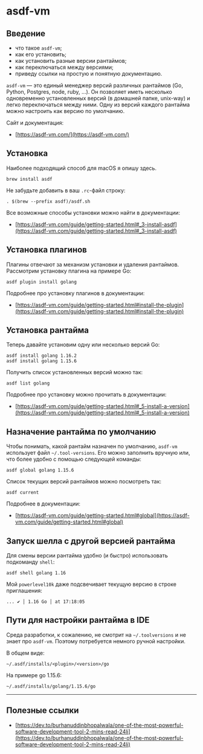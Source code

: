 # asdf-vm

## Введение

* что такое `asdf-vm`;
* как его установить;
* как установить разные версии рантаймов;
* как переключаться между версиями;
* приведу ссылки на простую и понятную документацию.

`asdf-vm` — это единый менеджер версий различных рантаймов (Go, Python,
Postgres, node, ruby, ...). Он позволяет иметь несколько одновременно
установленных версий (в домашней папке, unix-way) и легко переключаться между
ними. Одну из версий каждого рантайма можно настроить как версию по умолчанию.

Сайт и документация:

- [https://asdf-vm.com/](https://asdf-vm.com/)

## Установка

Наиболее подходящий способ для macOS я опишу здесь.

```shell
brew install asdf
```

Не забудьте добавить в ваш `.rc`-файл строку:

```shell
. $(brew --prefix asdf)/asdf.sh
```

Все возможные способы установки можно найти в документации:

- [https://asdf-vm.com/guide/getting-started.html#_3-install-asdf](https://asdf-vm.com/guide/getting-started.html#_3-install-asdf)

## Установка плагинов

Плагины отвечают за механизм установки и удаления рантаймов. Рассмотрим
установку плагина на примере Go:

```shell
asdf plugin install golang
```

Подробнее про установку плагинов в документации:

- [https://asdf-vm.com/guide/getting-started.html#install-the-plugin](https://asdf-vm.com/guide/getting-started.html#install-the-plugin)

## Установка рантайма

Теперь давайте установим одну или несколько версий Go:

```shell
asdf install golang 1.16.2
asdf install golang 1.15.6
```

Получить список установленных версий можно так:

```shell
asdf list golang
```

Подробнее про установку можно прочитать в документации:

- [https://asdf-vm.com/guide/getting-started.html#_5-install-a-version](https://asdf-vm.com/guide/getting-started.html#_5-install-a-version)

## Назначение рантайма по умолчанию

Чтобы понимать, какой рантайм назначен по умолчанию, `asdf-vm` использует
файл `~/.tool-versions`. Его можно заполнить вручную или, что более удобно с
помощью следующей команды:

```shell
asdf global golang 1.15.6
```

Список текущих версий рантаймов можно посмотреть так:

```shell
asdf current
```

Подробнее в документации:

- [https://asdf-vm.com/guide/getting-started.html#global](https://asdf-vm.com/guide/getting-started.html#global)

## Запуск шелла с другой версией рантайма

Для смены версии рантайма удобно (и быстро) использовать подкоманду `shell`:

```shell
asdf shell golang 1.16
```

Мой `powerlevel10k` даже подсвечивает текущую версию в строке приглашения:

```
... ✔ │ 1.16 Go │ at 17:18:05
```

## Пути для настройки рантайма в IDE

Среда разработки, к сожалению, не смотрит на `~/.toolversions` и не знает
про `asdf-vm`. Поэтому потребуется немного ручной настройки.

В общем виде:

```
~/.asdf/installs/<plugin>/<version>/go
```

На примере go 1.15.6:

```
~/.asdf/installs/golang/1.15.6/go
```

---

## Полезные ссылки

* [https://dev.to/burhanuddinbhopalwala/one-of-the-most-powerful-software-development-tool-2-mins-read-24li](https://dev.to/burhanuddinbhopalwala/one-of-the-most-powerful-software-development-tool-2-mins-read-24li)
